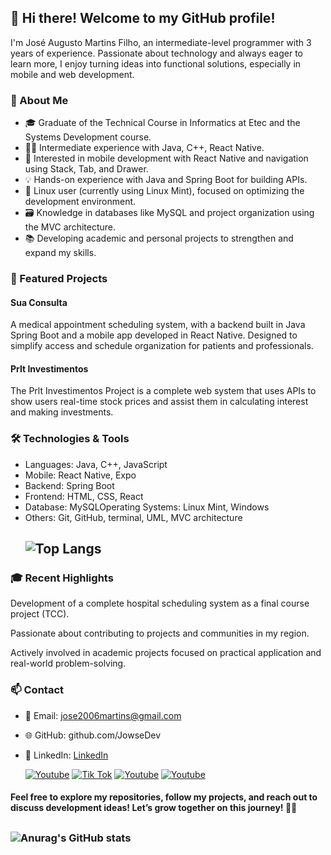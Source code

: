 ## 👋 Hi there! Welcome to my GitHub profile!

I'm José Augusto Martins Filho, an intermediate-level programmer with 3 years of experience. Passionate about technology and always eager to learn more, I enjoy turning ideas into functional solutions, especially in mobile and web development.

### 🚀 About Me

- 🎓 Graduate of the Technical Course in Informatics at Etec and the Systems Development course.
- 👨‍💻 Intermediate experience with Java, C++, React Native.
- 📱 Interested in mobile development with React Native and navigation using Stack, Tab, and Drawer.
- 💡 Hands-on experience with Java and Spring Boot for building APIs.
- 🐧 Linux user (currently using Linux Mint), focused on optimizing the development environment.
- 🗃️ Knowledge in databases like MySQL and project organization using the MVC architecture.
- 📚 Developing academic and personal projects to strengthen and expand my skills.

### 📌 Featured Projects

#### Sua Consulta
A medical appointment scheduling system, with a backend built in Java Spring Boot and a mobile app developed in React Native. Designed to simplify access and schedule organization for patients and professionals.

#### Prlt Investimentos
The Prlt Investimentos Project is a complete web system that uses APIs to show users real-time stock prices and assist them in calculating interest and making investments.

### 🛠️ Technologies & Tools

- Languages: Java, C++, JavaScript
- Mobile: React Native, Expo
- Backend: Spring Boot
- Frontend: HTML, CSS, React
- Database: MySQLOperating Systems: Linux Mint, Windows
- Others: Git, GitHub, terminal, UML, MVC architecture
  ## ![Top Langs](https://github-readme-stats.vercel.app/api/top-langs/?username=jowseDev&hide_progress=true&theme=dark)



### 🎓 Recent Highlights

Development of a complete hospital scheduling system as a final course project (TCC).

Passionate about contributing to projects and communities in my region.

Actively involved in academic projects focused on practical application and real-world problem-solving.

### 📫 Contact

- 📧 Email: jose2006martins@gmail.com
- 🌐 GitHub: github.com/JowseDev
- 📱 LinkedIn: [LinkedIn](https://www.linkedin.com/in/josé-augusto-martins-filho-272506255/)


   [![Youtube](https://img.shields.io/badge/YouTube-FF0000?style=for-the-badge&logo=youtube&logoColor=white)](https://www.youtube.com/@jowseDev) [![Tik Tok](    https://img.shields.io/badge/TikTok-000000?style=for-the-badge&logo=tiktok&logoColor=white)](https://www.tiktok.com/@jowsedev) [![Youtube](https://img.shields.io/badge/LinkedIn-0077B5?style=for-the-badge&logo=linkedin&logoColor=white)](https://www.linkedin.com/in/josé-augusto-martins-filho-272506255/) [![Youtube](https://img.shields.io/badge/Instagram-E4405F?style=for-the-badge&logo=instagram&logoColor=white)](https://www.instagram.com/https.j0se/)

#### Feel free to explore my repositories, follow my projects, and reach out to discuss development ideas! Let’s grow together on this journey! 🚀🚀

##

### ![Anurag's GitHub stats](https://github-readme-stats.vercel.app/api?username=jowseDev&show_icons=true&theme=dark)
